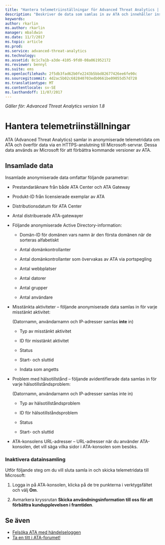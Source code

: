 ```yaml
---
title: "Hantera telemetriinställningar för Advanced Threat Analytics | Microsoft Docs"
description: "Beskriver de data som samlas in av ATA och innehåller instruktioner för att inaktivera datainsamling."
keywords: 
author: rkarlin
ms.author: rkarlin
manager: mbaldwin
ms.date: 11/7/2017
ms.topic: article
ms.prod: 
ms.service: advanced-threat-analytics
ms.technology: 
ms.assetid: 8c1c7a1b-a3de-4105-9fd0-08a061952172
ms.reviewer: bennyl
ms.suite: ems
ms.openlocfilehash: 2f5db3fad62b0fe2243b5bbd82677426ee6fe90c
ms.sourcegitcommit: 4d2ac5b02c682840703edb0661be09055d57d728
ms.translationtype: MT
ms.contentlocale: sv-SE
ms.lasthandoff: 11/07/2017
---
```

*Gäller för: Advanced Threat Analytics version 1.8*



# <a name="manage-telemetry-settings"></a>Hantera telemetriinställningar
ATA (Advanced Threat Analytics) samlar in anonymiserade telemetridata om ATA och överför data via en HTTPS-anslutning till Microsoft-servrar.  Dessa data används av Microsoft för att förbättra kommande versioner av ATA.

## <a name="data-collected"></a>Insamlade data
Insamlade anonymiserade data omfattar följande parametrar:

-   Prestandaräknare från både ATA Center och ATA Gateway

-   Produkt-ID från licensierade exemplar av ATA

-   Distributionsdatum för ATA Center

-   Antal distribuerade ATA-gatewayer

-   Följande anonymiserade Active Directory-information:

    -   Domän-ID för domänen vars namn är den första domänen när de sorteras alfabetiskt

    -   Antal domänkontrollanter

    -   Antal domänkontrollanter som övervakas av ATA via portspegling

    -   Antal webbplatser

    -   Antal datorer

    -   Antal grupper

    -   Antal användare

-   Misstänkta aktiviteter – följande anonymiserade data samlas in för varje misstänkt aktivitet:

    (Datornamn, användarnamn och IP-adresser samlas **inte** in)

    -   Typ av misstänkt aktivitet

    -   ID för misstänkt aktivitet

    -   Status

    -   Start- och sluttid

    -   Indata som angetts

- Problem med hälsotillstånd – följande avidentifierade data samlas in för varje hälsotillståndsproblem:

    (Datornamn, användarnamn och IP-adresser samlas inte in)

    -   Typ av hälsotillståndsproblem

    -   ID för hälsotillståndsproblem

    -   Status

    -   Start- och sluttid

- ATA-konsolens URL-adresser – URL-adresser när du använder ATA-konsolen, det vill säga vilka sidor i ATA-konsolen som besöks.


### <a name="disable-data-collection"></a>Inaktivera datainsamling
Utför följande steg om du vill sluta samla in och skicka telemetridata till Microsoft:

1.  Logga in på ATA-konsolen, klicka på de tre punkterna i verktygsfältet och välj **Om**.

2.  Avmarkera kryssrutan **Skicka användningsinformation till oss för att förbättra kundupplevelsen i framtiden**.

## <a name="see-also"></a>Se även
- [Felsöka ATA med händelseloggen](troubleshooting-ata-using-logs.md)
- [Ta en titt i ATA-forumet!](https://social.technet.microsoft.com/Forums/security/home?forum=mata)
